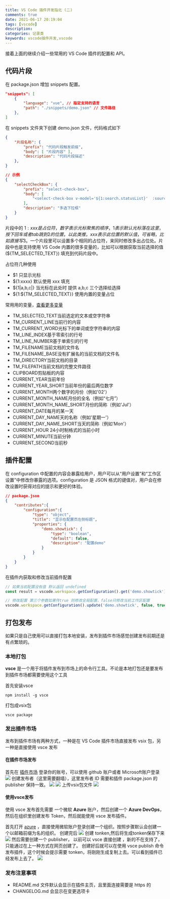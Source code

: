 ```yaml
---
title: VS Code 插件开发指北 (二)
comments: true
date: 2021-06-17 20:19:04
tags: [vscode]
description:
categories: 记录类
keywords: vscode插件开发,vscode
---
```


接着上面的继续介绍一些常用的 VS Code 插件的配置和 API。

<!-- more -->
## 代码片段
在 package.json 增加 snippets 配置。
``` json
"snippets": [
    {
        "language": "vue", // 指定支持的语言
        "path": "./snippets/demo.json" // 文件路径
    },
]
```
在 snippets 文件夹下创建 demo.json 文件，代码格式如下
``` json
{
    "片段名称": {
        "prefix": "代码片段触发前缀",
        "body": [ "片段内容" ],
        "description": "代码片段描述"
    },
}

// 示例
{
    "selectCheckBox": {
        "prefix": "select-check-box",
        "body": [
            "<select-check-box v-model='${1:search.statusList}'  :sourceOpt='${2:statusOpt}' @change='${3:getList(1)}' title='${4:状态}'></select-check-box>"
        ],
        "description": "多选下拉框"
    }
}
```
片段中的 ${1:xxx} 是占位符，数字表示光标聚焦的顺序，1表示默认光标落在这里，按下回车或者tab跳到2的位置，以此类推，xxx 表示此位置的默认值，可省略，比如直接写$3。一个片段里可以设置多个相同的占位符，来同时修改多出占位处。片段中也是支持使用 VS Code 内置的很多变量的，比如可以根据获取当前选择的值(${TM_SELECTED_TEXT}) 填充到代码片段中。

占位符几种使用
- $1 只显示光标
- ${1:xxxx} 默认使用 xxx 填充
- ${1|a,b,c|} 当光标在此处时 提供 a,b,c 三个选择给选择
- ${1:${TM_SELECTED_TEXT}} 使用内置的变量占位


常用用的变量，[查看更多变量](https://code.visualstudio.com/docs/editor/variables-reference#_environment-variables)
- TM_SELECTED_TEXT当前选定的文本或空字符串
- TM_CURRENT_LINE当前行的内容
- TM_CURRENT_WORD光标下的单词或空字符串的内容
- TM_LINE_INDEX基于零索引的行号
- TM_LINE_NUMBER基于单索引的行号
- TM_FILENAME当前文档的文件名
- TM_FILENAME_BASE没有扩展名的当前文档的文件名
- TM_DIRECTORY当前文档的目录
- TM_FILEPATH当前文档的完整文件路径
- CLIPBOARD剪贴板的内容
- CURRENT_YEAR当前年份
- CURRENT_YEAR_SHORT当前年份的最后两位数字
- CURRENT_MONTH两个数字的月份（例如'02'）
- CURRENT_MONTH_NAME月份的全名（例如“七月”）
- CURRENT_MONTH_NAME_SHORT月份的简称（例如'Jul'）
- CURRENT_DATE每月的某一天
- CURRENT_DAY_NAME天的名称（例如'星期一'）
- CURRENT_DAY_NAME_SHORT当天的简称（例如'Mon'）
- CURRENT_HOUR 24小时制格式的当前小时
- CURRENT_MINUTE当前分钟
- CURRENT_SECOND当前秒

## 插件配置
在 configuration 中配置的内容会暴露给用户，用户可以从“用户设置”和“工作区设置”中修改你暴露的选项。configuration 是 JSON 格式的键值对，用户会在修改设置时获得对应的提示和更好的体验。
``` json
// package.json
{
    "contributes":{
        "configuration":{
            "type": "object",
            "title": "显示在配置页左侧标题",
            "properties": {
                "demo.showtick": {
                    "type": "boolean",
                    "default": false,
                    "description": "配置demo"
                }
            }
        }
    }
}
```
在插件内获取和修改当前插件配置
``` js
// 如果当前配置没有值 默认返回 undefined
const result = vscode.workspace.getConfiguration().get('demo.showtick');

// 修改配置 第三个参数如果传true 则修改全局配置，false只修改当前工作区配置
vscode.workspace.getConfiguration().update('demo.showtick', false, true);
```

## 打包发布
如果只是自己使用可以直接打包本地安装，发布到插件市场感觉创建发布前期还是有点繁琐的。
### 本地打包
**vsce** 是一个用于将插件发布到市场上的命令行工具。不论是本地打包还是要发布到插件市场都需要使用这个工具

首先安装vsce
``` 
npm install -g vsce
```
打包成vsix包
```
vsce package
```
### 发出插件市场
发布到插件市场有两种方式，一种是在 VS Code 插件市场直接发布 vsix 包，另一种是直接使用 vsce 发布
#### 在插件市场发布

首先在 [插件市场](https://marketplace.visualstudio.com/VSCode) 登录你的账号，可以使用 github 账户或者 Microsoft账户登录
![](/images/posts/vscode_extension_two/20210623231124.png)
创建发布者（这里需要翻墙），这里发布者 ID 需要和插件 package.json 的 publisher 保持一致。
![](/images/posts/vscode_extension_two/20210623230340.png)
![](/images/posts/vscode_extension_two/20210623230642.png)
上传vsix包文件
![](/images/posts/vscode_extension_two/20210623231651.png)
#### 使用vsce发布 
使用 vsce 发布首先需要 一个微软 **Azure** 账户，然后创建一个 **Azure DevOps**，然后在组织里创建发布 Token，然后就能使用 vsce 发布插件。

首先打开  [azure](https://dev.azure.com) ，直接使用微软账户登录创建一个组织。按照步骤默认会创建一个以邮箱前缀为名的组织。
创建完后
![](/images/posts/vscode_extension_two/20210623232915.png)
创建 tonken,然后将生成tonken保存下来
![](/images/posts/vscode_extension_two/20210623233248.png)
然后需要创建一个 publisher， 以前可以 vsce 直接创建 ，新的不在支持了，只能通过在上一种方式在网页创建了。
创建好后就可以在使用 vsce publish 命令发布插件，这个时候会提示需要 tonken，将刚刚生成复制上去。可以看到插件已经发布上去了。
![](/images/posts/vscode_extension_two/20210623234418.png)
### 发布注意事项
- README.md 文件默认会显示在插件主页，且里面连接需要是 https 的
- CHANGELOG.md 会显示在变更选项卡
